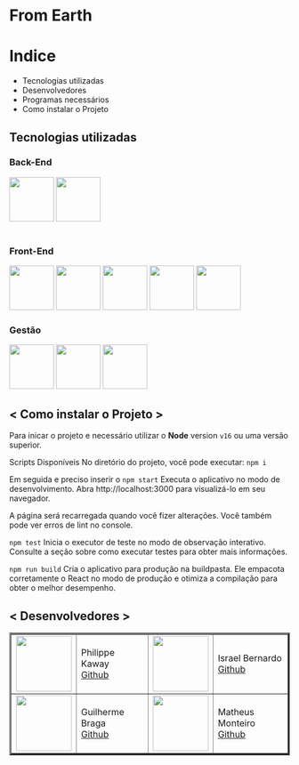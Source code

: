 # From Earth

# Indice

- Tecnologias utilizadas
- Desenvolvedores
- Programas necessários
- Como instalar o Projeto

## Tecnologias utilizadas

### Back-End
<div style="display: inline_block">
<img src="https://cdn.jsdelivr.net/gh/devicons/devicon/icons/java/java-original-wordmark.svg" width="80px"/>
<img src="https://cdn.jsdelivr.net/gh/devicons/devicon/icons/spring/spring-original-wordmark.svg" width="80px" />
</div><br>

### Front-End
<div style="display: inline_block">
<img src="https://cdn.jsdelivr.net/gh/devicons/devicon/icons/html5/html5-original-wordmark.svg" width="80px"/>
<img src="https://cdn.jsdelivr.net/gh/devicons/devicon/icons/css3/css3-original-wordmark.svg" width="80px"/>
<img src="https://cdn.jsdelivr.net/gh/devicons/devicon/icons/bootstrap/bootstrap-plain-wordmark.svg" width="80px"/>
<img src="https://cdn.jsdelivr.net/gh/devicons/devicon/icons/react/react-original.svg" width="80px" />
<img src="https://cdn.jsdelivr.net/gh/devicons/devicon/icons/typescript/typescript-original.svg" width="80px" />

### Gestão
<div style="display: inline_block">
<img src="https://cdn.jsdelivr.net/gh/devicons/devicon/icons/git/git-plain-wordmark.svg" width="80px"/>
<img src="https://cdn.jsdelivr.net/gh/devicons/devicon/icons/github/github-original-wordmark.svg" width="80px" />
<img src="https://cdn.jsdelivr.net/gh/devicons/devicon/icons/figma/figma-original.svg" width="80px"/>
 
 
## < Como instalar o Projeto >
 
 Para inicar o projeto e necessário utilizar o **Node** version `v16` ou uma versão superior.
 
 Scripts Disponíveis
No diretório do projeto, você pode executar:
```npm i``` 
 
 Em seguida e preciso inserir o
```npm start```
Executa o aplicativo no modo de desenvolvimento.
Abra http://localhost:3000 para visualizá-lo em seu navegador.

A página será recarregada quando você fizer alterações.
Você também pode ver erros de lint no console.

```npm test```
Inicia o executor de teste no modo de observação interativo.
Consulte a seção sobre como executar testes para obter mais informações.

```npm run build```
Cria o aplicativo para produção na buildpasta.
Ele empacota corretamente o React no modo de produção e otimiza a compilação para obter o melhor desempenho.

## < Desenvolvedores >
<table border="3">
    <tr>
        <td><img src="https://github.com/Kaway-Dev.png" width="100px"></td>
        <td>Philippe Kaway<br><a href="https://github.com/Kaway-Dev">Github</a></td>
        <td><img src="https://github.com/Israelsilva02.png" width="100px"></td>
        <td>Israel Bernardo<br><a href="https://github.com/Israelsilva02">Github</a></td>
    </tr>   
      <tr>
        <td><img src="https://github.com/guilherme-braga-c.png" width="100px"></td>
        <td>Guilherme Braga<br><a href="https://github.com/guilherme-braga-c">Github</a></td>
       <td><img src="https://github.com/MatheusMMonteiro.png" width="100px"></td>
        <td>Matheus Monteiro<br><a href="https://github.com/MatheusMMonteiro">Github</a></td>
    </tr>
 </table>
